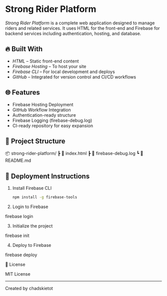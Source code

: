 # Strong Rider Platform

*Strong Rider Platform* is a complete web application designed to manage riders and related services. It uses HTML for the front-end and Firebase for backend services including authentication, hosting, and database.

## 🔥 Built With

- *HTML* – Static front-end content
- *Firebase Hosting* – To host your site
- *Firebase CLI* – For local development and deploys
- *GitHub* – Integrated for version control and CI/CD workflows

## 🌐 Features

- Firebase Hosting Deployment
- GitHub Workflow Integration
- Authentication-ready structure
- Firebase Logging (firebase-debug.log)
- CI-ready repository for easy expansion

## 📁 Project Structure

📦 strong-rider-platform/ ┣ 📜 index.html ┣ 📜 firebase-debug.log ┗ 📜 README.md

## 🚀 Deployment Instructions

1. Install Firebase CLI  
   ```bash
   npm install -g firebase-tools

2. Login to Firebase

firebase login


3. Initialize the project

firebase init


4. Deploy to Firebase

firebase deploy



📄 License

MIT License


---

Created by chadskietot
